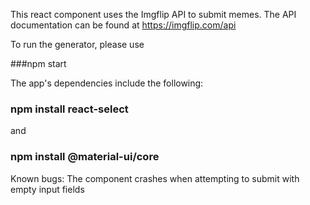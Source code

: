 This react component uses the Imgflip API to submit memes. The API documentation can be found at https://imgflip.com/api

To run the generator, please use 

###npm start

The app's dependencies include the following:

### npm install react-select
and
### npm install @material-ui/core

Known bugs:
The component crashes when attempting to submit with empty input fields
